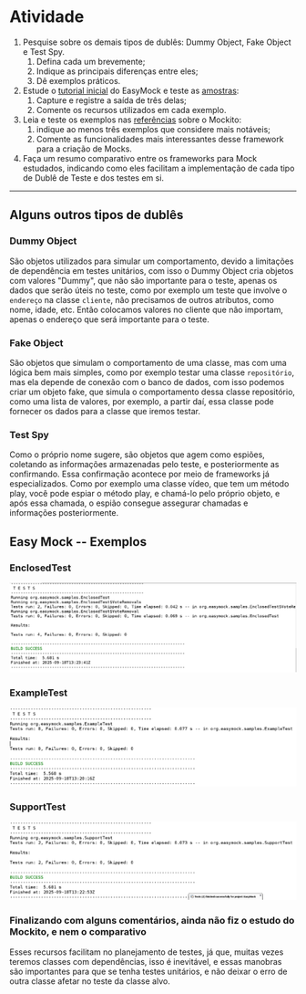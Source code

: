 # Atividade 

1. Pesquise sobre os demais tipos de dublês: Dummy Object, Fake Object e Test Spy.
	1. Defina cada um brevemente;
	2. Indique as principais diferenças entre eles;
	3. Dê exemplos práticos.
2. Estude o [tutorial inicial](https://easymock.org/getting-started.html) do EasyMock e teste as [amostras](https://github.com/easymock/easymock/tree/easymock-5.4.0/core/src/samples/java/org/easymock/samples):
	1. Capture e registre a saída de três delas;
	2. Comente os recursos utilizados em cada exemplo.
3. Leia e teste os exemplos nas [referências](https://javadoc.io/doc/org.mockito/mockito-core/latest/org/mockito/Mockito.html) sobre o Mockito:
	1. indique ao menos três exemplos que considere mais notáveis;
	2. Comente as funcionalidades mais interessantes desse framework para a criação de Mocks.
4. Faça um resumo comparativo entre os frameworks para Mock estudados, indicando  como eles facilitam a implementação de cada tipo de Dublê de Teste e dos testes em si.

---
## Alguns outros tipos de dublês

### Dummy Object

São objetos utilizados para simular um comportamento, devido a limitações de dependência em testes unitários, com isso o Dummy Object cria objetos com valores "Dummy", que não são importante para o teste, apenas os dados que serão úteis no teste, como por exemplo um teste que involve o `endereço` na classe `cliente`, não precisamos de outros atributos, como nome, idade, etc. Então colocamos valores no cliente que não importam, apenas o endereço que será importante para o teste.

### Fake Object

São objetos que simulam o comportamento de uma classe, mas com uma lógica bem mais simples, como por exemplo testar uma classe `repositório`, mas ela depende de conexão com o banco de dados, com isso podemos criar um objeto fake, que simula o comportamento dessa classe repositório, como uma lista de valores, por exemplo, a partir daí, essa classe pode fornecer os dados para a classe que iremos testar.

### Test Spy

Como o próprio nome sugere, são objetos que agem como espiões, coletando as informações armazenadas pelo teste, e posteriormente as confirmando. Essa confirmação acontece por meio de frameworks já especializados. Como por exemplo uma classe vídeo, que tem um método play, você pode espiar o método play, e chamá-lo pelo próprio objeto, e após essa chamada, o espião consegue assegurar chamadas e informações posteriormente.

## Easy Mock -- Exemplos

### EnclosedTest

![Imagem do teste](imagens/EnclosedTest.png)

### ExampleTest

![Imagem do teste](imagens/ExampleTest.png)

### SupportTest

![Imagem do teste](imagens/SupportTest.png)

### Finalizando com alguns comentários, ainda não fiz o estudo do Mockito, e nem o comparativo

Esses recursos facilitam no planejamento de testes, já que, muitas vezes teremos classes com dependências, isso é inevitável, e essas manobras são importantes para que se tenha testes unitários, e não deixar o erro de outra classe afetar no teste da classe alvo.